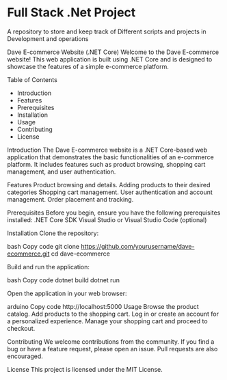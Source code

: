 # Full Stack .Net Project
A repository to store and keep track of Different scripts and projects in Development and operations

Dave E-commerce Website (.NET Core)
Welcome to the Dave E-commerce website! This web application is built using .NET Core and is designed to showcase the features of a simple e-commerce platform.

Table of Contents
- Introduction
- Features
- Prerequisites
- Installation
- Usage
- Contributing
- License

Introduction
The Dave E-commerce website is a .NET Core-based web application that demonstrates the basic functionalities of an e-commerce platform. It includes features such as product browsing, shopping cart management, and user authentication.

Features
Product browsing and details.
Adding products to their desired categories
Shopping cart management.
User authentication and account management.
Order placement and tracking.

Prerequisites
Before you begin, ensure you have the following prerequisites installed:
.NET Core SDK
Visual Studio or Visual Studio Code (optional)

Installation
Clone the repository:

bash
Copy code
git clone https://github.com/yourusername/dave-ecommerce.git
cd dave-ecommerce

Build and run the application:

bash
Copy code
dotnet build
dotnet run

Open the application in your web browser:

arduino
Copy code
http://localhost:5000
Usage
Browse the product catalog.
Add products to the shopping cart.
Log in or create an account for a personalized experience.
Manage your shopping cart and proceed to checkout.

Contributing
We welcome contributions from the community. If you find a bug or have a feature request, please open an issue. Pull requests are also encouraged.

License
This project is licensed under the MIT License.


